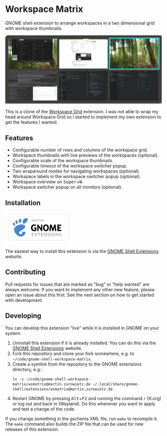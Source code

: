 # Workspace Matrix

GNOME shell extension to arrange workspaces in a two dimensional grid with workspace thumbnails.

<p align="center">
   <img src="preview.png" alt="Preview">
</p>

This is a clone of the [Workspace Grid](https://github.com/zakkak/workspace-grid) extension. I was not able to wrap my head around Workspace Grid so I started to implement my own extension to get the features I wanted.

## Features

- Configurable number of rows and columns of the workspace grid.
- Workspace thumbnails with live previews of the workspaces (optional).
- Configurable scale of the workspace thumbnails.
- Configurable timeout of the workspace switcher popup.
- Two wraparound modes for navigating workspaces (optional).
- Workspace labels in the workspace switcher popup (optional).
- Workspace overview on <kbd>Super</kbd>+<kbd>W</kbd>.
- Workspace switcher popup on all monitors (optional).

## Installation

[<img src="https://raw.githubusercontent.com/andyholmes/gnome-shell-extensions-badge/master/get-it-on-ego.svg?sanitize=true" height="100">](https://extensions.gnome.org/extension/1485/workspace-matrix/)

The easiest way to install this extension is via the [GNOME Shell Extensions](https://extensions.gnome.org/extension/1485/workspace-matrix/) website.

## Contributing

Pull requests for issues that are marked as "bug" or "help wanted" are always welcome. If you want to implement any other new feature, please open an issue about this first. See the next section on how to get started with development.

## Developing

You can develop this extension "live" while it is installed in GNOME on your system:

1. Uninstall this extension if it is already installed. You can do this via the [GNOME Shell Extensions](https://extensions.gnome.org/extension/1485/workspace-matrix/) website.
2. Fork this repository and clone your fork somewhere, e.g. to `~/code/gnome-shell-workspace-matrix`.
3. Create a symlink from the repository to the GNOME extensions directory, e.g.:
   ```
   ln -s ~/code/gnome-shell-workspace-matrix/wsmatrix@martin.zurowietz.de ~/.local/share/gnome-shell/extensions/wsmatrix@martin.zurowietz.de
   ```
4. Restart GNOME by pressing <kbd>Alt</kbd>+<kbd>F2</kbd> and running the command `r` (X.org) or log out and back in (Wayland). Do this whenever you want to apply and test a change of the code.

If you change something in the gschema XML file, run `make` to recompile it. The `make` command also builds the ZIP file that can be used for new releases of this extension.
